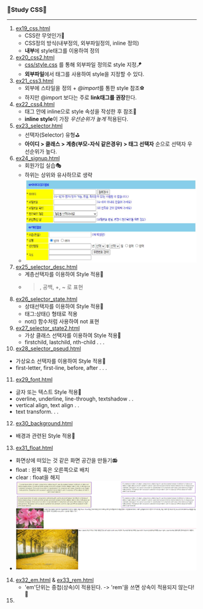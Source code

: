 ### 🎼Study CSS🎼
---
1. [ex19_css.html](./ex19_css.html)
   - CSS란 무엇인가👢
   - CSS정의 방식(내부정의, 외부파일정의, inline 정의)
   - **내부**에 style태그를 이용하여 정의
2. [ex20_css2.html](./ex20_css2.html)
   + [css/style.css](./css/style.css) 를 통해 외부파일 정의로 style 지정🪁
   - **외부파일**에서 태그를 사용하여 style을 지정할 수 있다.
3. [ex21_css3.html](./ex21_css3.html)
   - 외부에 스타일을 정의 + *@import*를 통한 style 참조⚽
   - 하지만 @import 보다는 주로 **link태그를 권장**한다.
4. [ex22_css4.html](./ex22_css4.html)
   - 태그 안에 inline으로 style 속성을 작성한 후 참조👜
   - **inline style**이 가장 *우선순위가 높게* 적용된다.
5. [ex23_selector.html](./ex23_selector.html)
   - 선택자(Selector) 유형⛳
   - **아이디 > 클래스 > 계층(부모-자식 같은경우) > 태그 선택자** 순으로  선택자 우선순위가 높다.
6. [ex24_signup.html](./ex24_signup.html)
   - 회원가입 실습🎭
   - 하위는 상위와 유사하므로 생략
   - ![회원가입 실습](./img/signupImg.JPG)
7. [ex25_selector_desc.html](./ex25_selector_desc.html)
   - 계층선택자를 이용하여 Style 적용🏒
   - >, 공백, +, ~ 로 표현
8. [ex26_selector_state.html](./ex26_selector_state.html)
   - 상태선택자를 이용하여 Style 적용🎾
   - 태그:상태{} 형태로 적용
   - not() 함수처럼 사용하여 not 표현
9. [ex27_selector_state2.html](./ex27_selector_state2.html)
   - 가상 클래스 선택자를 이용하여 Style 적용👠
   - firstchild, lastchild, nth-child . . .
10. [ex28_selector_pseud.html](./ex28_selector_pseud.html)
   - 가상요소 선택자를 이용하여 Style 적용🎨
   - first-letter, first-line, before, after . . .
11. [ex29_font.html](./ex29_font.html)
   - 글자 또는 텍스트 Style 적용🥁
   - overline, underline, line-through, textshadow . . 
   - vertical align, text align . .
   - text transform. . .
12. [ex30_background.html](./ex30_background.html)
   - 배경과 관련된 Style 적용👙
13. [ex31_float.html](./ex31_float.html)
   - 화면상에 떠있는 것 같은 화면 공간을 만들기📻
   - float : 왼쪽 혹은 오른쪽으로 배치
   - clear : float을 해지
   - ![floatPractice](./img/floatImg.JPG)
14. [ex32_em.html](./ex32_em.html) & [ex33_rem.html](./ex33_rem.html)
    - 'em'단위는 중첩(상속)이 적용된다. -> 'rem'을 쓰면 상속이 적용되지 않는다!🧶
15. 